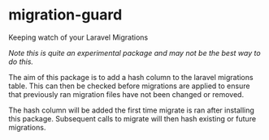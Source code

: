 # migration-guard
Keeping watch of your Laravel Migrations

*Note this is quite an experimental package and may not be the best way to do this.*

The aim of this package is to add a hash column to the laravel migrations table.
This can then be checked before migrations are applied to ensure that previously ran migration files have not been changed or removed.

The hash column will be added the first time migrate is ran after installing this package. Subsequent calls to migrate will then hash existing or future migrations.
